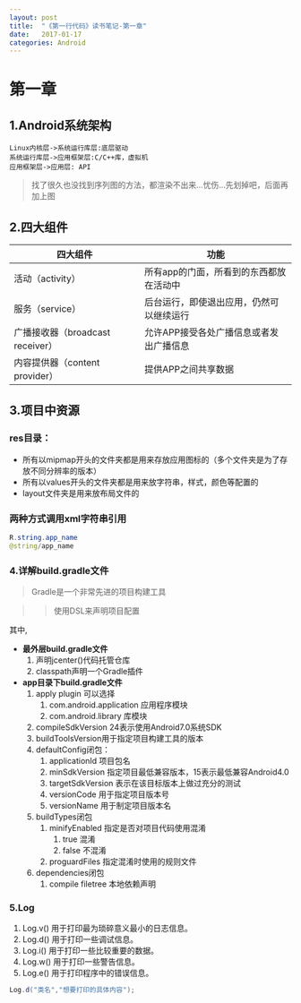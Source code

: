 ```yaml
---
layout: post
title:  "《第一行代码》读书笔记-第一章"
date:   2017-01-17 
categories: Android
---
```



# 第一章

## 1.Android系统架构

~~~sequence
Linux内核层->系统运行库层:底层驱动
系统运行库层->应用框架层:C/C++库，虚拟机
应用框架层->应用层: API
~~~

> 找了很久也没找到序列图的方法，都渲染不出来...忧伤...先划掉吧，后面再加上图
## 2.四大组件

| 四大组件 | 功能 |
| -------- | ------ |
| 活动（activity）| 所有app的门面，所看到的东西都放在活动中 |
| 服务（service）| 后台运行，即使退出应用，仍然可以继续运行 |
| 广播接收器（broadcast receiver）| 允许APP接受各处广播信息或者发出广播信息 |
| 内容提供器（content provider）| 提供APP之间共享数据 |

## 3.项目中资源

### res目录：
* 所有以mipmap开头的文件夹都是用来存放应用图标的（多个文件夹是为了存放不同分辨率的版本）
* 所有以values开头的文件夹都是用来放字符串，样式，颜色等配置的
* layout文件夹是用来放布局文件的

### 两种方式调用xml字符串引用

```java
R.string.app_name
@string/app_name
```

### 4.详解build.gradle文件

> Gradle是一个非常先进的项目构建工具

>> 使用DSL来声明项目配置

其中,

* **最外层build.gradle文件**
  1. 声明jcenter()代码托管仓库
  2. classpath声明一个Gradle插件
* **app目录下build.gradle文件**
  1. apply plugin 可以选择
        1. com.android.application 应用程序模块
        2. com.android.library 库模块
  2. compileSdkVersion 24表示使用Android7.0系统SDK
  3. buildToolsVersion用于指定项目构建工具的版本
  4. defaultConfig闭包：
        1. applicationId 项目包名
        2. minSdkVersion 指定项目最低兼容版本，15表示最低兼容Android4.0
        3. targetSdkVersion 表示在该目标版本上做过充分的测试
        4. versionCode 用于指定项目版本号
        5. versionName 用于制定项目版本名
  5. buildTypes闭包
        1. minifyEnabled 指定是否对项目代码使用混淆
            1. true 混淆
            2. false 不混淆
        2. proguardFiles 指定混淆时使用的规则文件
  6. dependencies闭包
        1. compile filetree 本地依赖声明

### 5.Log

1. Log.v() 用于打印最为琐碎意义最小的日志信息。
2. Log.d() 用于打印一些调试信息。
3. Log.i() 用于打印一些比较重要的数据。
4. Log.w() 用于打印一些警告信息。
5. Log.e() 用于打印程序中的错误信息。

```java
Log.d("类名","想要打印的具体内容");
```


